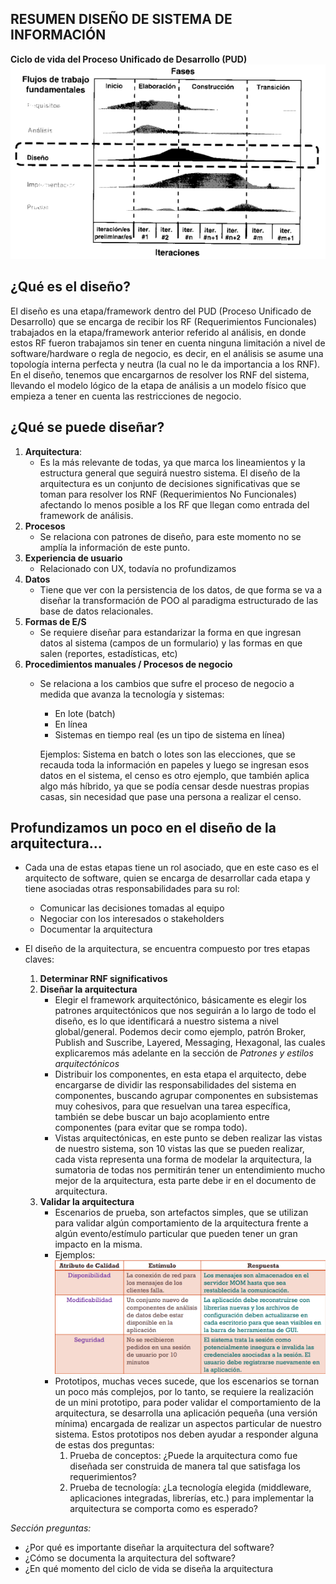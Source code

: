 ## RESUMEN DISEÑO DE SISTEMA DE INFORMACIÓN

**Ciclo de vida del Proceso Unificado de Desarrollo (PUD)**
![picture 2](./images/PUD_1.png)

## ¿Qué es el diseño?
El diseño es una etapa/framework dentro del PUD (Proceso Unificado de Desarrollo) que se encarga de recibir los RF (Requerimientos Funcionales) trabajados en la etapa/framework anterior referido al análisis, en donde estos RF fueron trabajamos sin tener en cuenta ninguna limitación a nivel de software/hardware o regla de negocio, es decir, en el análisis se asume una topología interna perfecta y neutra (la cual no le da importancia a los RNF). En el diseño, tenemos que encargarnos de resolver los RNF del sistema, llevando el modelo lógico de la etapa de análisis a un modelo físico que empieza a tener en cuenta las restricciones de negocio. 

## ¿Qué se puede diseñar?
1. **Arquitectura**:
    - Es la más relevante de todas, ya que marca los lineamientos y la estructura general que seguirá nuestro sistema. El diseño de la arquitectura es un conjunto de decisiones significativas que se toman para resolver los RNF (Requerimientos No Funcionales) afectando lo menos posible a los RF que llegan como entrada del framework de análisis.
2. **Procesos**
    - Se relaciona con patrones de diseño, para este momento no se amplía la información de este punto.
3. **Experiencia de usuario**
    - Relacionado con UX, todavía no profundizamos
4. **Datos**
    - Tiene que ver con la persistencia de los datos, de que forma se va a diseñar la transformación de POO al paradigma estructurado de las base de datos relacionales.
5. **Formas de E/S** 
    - Se requiere diseñar para estandarizar la forma en que ingresan datos al sistema (campos de un formulario) y las formas en que salen (reportes, estadísticas, etc)
6. **Procedimientos manuales / Procesos de negocio**
    - Se relaciona a los cambios que sufre el proceso de negocio a medida que avanza la tecnología y sistemas:
        - En lote (batch)
        - En línea
        - Sistemas en tiempo real (es un tipo de sistema en línea)

        Ejemplos: Sistema en batch o lotes son las elecciones, que se recauda toda la información en papeles y luego se ingresan esos datos en el sistema, el censo es otro ejemplo, que también aplica algo más híbrido, ya que se podía censar desde nuestras propias casas, sin necesidad que pase una persona a realizar el censo.

## Profundizamos un poco en el diseño de la arquitectura...
- Cada una de estas etapas tiene un rol asociado, que en este caso es el arquitecto de software, quien se encarga de desarrollar cada etapa y tiene asociadas otras responsabilidades para su rol:
    - Comunicar las decisiones tomadas al equipo
    - Negociar con los interesados o stakeholders
    - Documentar la arquitectura

- El diseño de la arquitectura, se encuentra compuesto por tres etapas claves:
    1. **Determinar RNF significativos**
    2. **Diseñar la arquitectura**
        - Elegir el framework arquitectónico, básicamente es elegir los patrones arquitectónicos que nos seguirán a lo largo de todo el diseño, es lo que identificará a nuestro sistema a nivel global/general. Podemos decir como ejemplo, patrón Broker, Publish and Suscribe, Layered, Messaging, Hexagonal, las cuales explicaremos más adelante en la sección de *Patrones y estilos arquitectónicos*
        - Distribuir los componentes, en esta etapa el arquitecto, debe encargarse de dividir las responsabilidades del sistema en componentes, buscando agrupar componentes en subsistemas muy cohesivos, para que resuelvan una tarea específica, también se debe buscar un bajo acoplamiento entre componentes (para evitar que se rompa todo).
        - Vistas arquitectónicas, en este punto se deben realizar las vistas de nuestro sistema, son 10 vistas las que se pueden realizar, cada vista representa una forma de modelar la arquitectura, la sumatoria de todas nos permitirán tener un entendimiento mucho mejor de la arquitectura, esta parte debe ir en el documento  de arquitectura.
    3. **Validar la arquitectura**
        - Escenarios de prueba, son artefactos simples, que se utilizan para validar algún comportamiento de la arquitectura frente a algún evento/estímulo particular que pueden tener un gran impacto en la misma.
        - Ejemplos:
        ![picture 1](./images/examples_escenarios.png)
        - Prototipos, muchas veces sucede, que los escenarios se tornan un poco más complejos, por lo tanto, se requiere la realización de un mini prototipo, para poder validar el comportamiento de la arquitectura, se desarrolla una aplicación pequeña (una versión mínima) encargada de realizar un aspectos particular de nuestro sistema. Estos prototipos nos deben ayudar a responder alguna de estas dos preguntas:
            1. Prueba de conceptos: ¿Puede la arquitectura como fue diseñada ser construida de manera tal que satisfaga los requerimientos?
            2. Prueba de tecnología:  ¿La tecnología elegida (middleware, aplicaciones integradas, librerías, etc.) para implementar la arquitectura se comporta como es esperado?

*Sección preguntas:*
- ¿Por qué es importante diseñar la arquitectura del software?
- ¿Cómo se documenta la arquitectura del software?
- ¿En qué momento del ciclo de vida se diseña la arquitectura